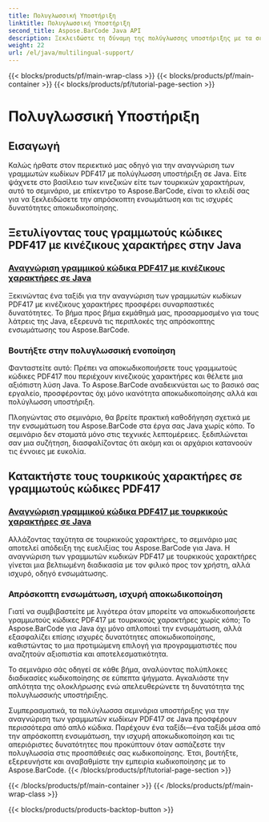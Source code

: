 ```yaml
---
title: Πολυγλωσσική Υποστήριξη
linktitle: Πολυγλωσσική Υποστήριξη
second_title: Aspose.BarCode Java API
description: Ξεκλειδώστε τη δύναμη της πολύγλωσσης υποστήριξης με τα σεμινάρια μας για την αναγνώριση των γραμμωτών κωδίκων PDF417. Βουτήξτε στην κωδικοποίηση Java με το Aspose.BarCode για απρόσκοπτη ενσωμάτωση.
weight: 22
url: /el/java/multilingual-support/
---
```


{{< blocks/products/pf/main-wrap-class >}}
{{< blocks/products/pf/main-container >}}
{{< blocks/products/pf/tutorial-page-section >}}

# Πολυγλωσσική Υποστήριξη


## Εισαγωγή
Καλώς ήρθατε στον περιεκτικό μας οδηγό για την αναγνώριση των γραμμωτών κωδίκων PDF417 με πολύγλωσση υποστήριξη σε Java. Είτε ψάχνετε στο βασίλειο των κινεζικών είτε των τουρκικών χαρακτήρων, αυτό το σεμινάριο, με επίκεντρο το Aspose.BarCode, είναι το κλειδί σας για να ξεκλειδώσετε την απρόσκοπτη ενσωμάτωση και τις ισχυρές δυνατότητες αποκωδικοποίησης.

## Ξετυλίγοντας τους γραμμωτούς κώδικες PDF417 με κινέζικους χαρακτήρες στην Java
### [Αναγνώριση γραμμικού κώδικα PDF417 με κινέζικους χαρακτήρες σε Java](./recognizing-pdf417-chinese-characters/)

Ξεκινώντας ένα ταξίδι για την αναγνώριση των γραμμωτών κωδίκων PDF417 με κινέζικους χαρακτήρες προσφέρει συναρπαστικές δυνατότητες. Το βήμα προς βήμα εκμάθημά μας, προσαρμοσμένο για τους λάτρεις της Java, εξερευνά τις περιπλοκές της απρόσκοπτης ενσωμάτωσης του Aspose.BarCode.

### Βουτήξτε στην πολυγλωσσική ενοποίηση
Φανταστείτε αυτό: Πρέπει να αποκωδικοποιήσετε τους γραμμωτούς κώδικες PDF417 που περιέχουν κινεζικούς χαρακτήρες και θέλετε μια αξιόπιστη λύση Java. Το Aspose.BarCode αναδεικνύεται ως το βασικό σας εργαλείο, προσφέροντας όχι μόνο ικανότητα αποκωδικοποίησης αλλά και πολύγλωσση υποστήριξη.

Πλοηγώντας στο σεμινάριο, θα βρείτε πρακτική καθοδήγηση σχετικά με την ενσωμάτωση του Aspose.BarCode στα έργα σας Java χωρίς κόπο. Το σεμινάριο δεν σταματά μόνο στις τεχνικές λεπτομέρειες. ξεδιπλώνεται σαν μια συζήτηση, διασφαλίζοντας ότι ακόμη και οι αρχάριοι κατανοούν τις έννοιες με ευκολία.

## Κατακτήστε τους τουρκικούς χαρακτήρες σε γραμμωτούς κώδικες PDF417
### [Αναγνώριση γραμμικού κώδικα PDF417 με τουρκικούς χαρακτήρες σε Java](./recognizing-pdf417-turkish-characters/)

Αλλάζοντας ταχύτητα σε τουρκικούς χαρακτήρες, το σεμινάριο μας αποτελεί απόδειξη της ευελιξίας του Aspose.BarCode για Java. Η αναγνώριση των γραμμωτών κωδικών PDF417 με τουρκικούς χαρακτήρες γίνεται μια βελτιωμένη διαδικασία με τον φιλικό προς τον χρήστη, αλλά ισχυρό, οδηγό ενσωμάτωσης.

### Απρόσκοπτη ενσωμάτωση, ισχυρή αποκωδικοποίηση
Γιατί να συμβιβαστείτε με λιγότερα όταν μπορείτε να αποκωδικοποιήσετε γραμμωτούς κώδικες PDF417 με τουρκικούς χαρακτήρες χωρίς κόπο; Το Aspose.BarCode για Java όχι μόνο απλοποιεί την ενσωμάτωση, αλλά εξασφαλίζει επίσης ισχυρές δυνατότητες αποκωδικοποίησης, καθιστώντας το μια προτιμώμενη επιλογή για προγραμματιστές που αναζητούν αξιοπιστία και αποτελεσματικότητα.

Το σεμινάριο σάς οδηγεί σε κάθε βήμα, αναλύοντας πολύπλοκες διαδικασίες κωδικοποίησης σε εύπεπτα ψήγματα. Αγκαλιάστε την απλότητα της ολοκλήρωσης ενώ απελευθερώνετε τη δυνατότητα της πολυγλωσσικής υποστήριξης.

Συμπερασματικά, τα πολύγλωσσα σεμινάρια υποστήριξης για την αναγνώριση των γραμμωτών κωδίκων PDF417 σε Java προσφέρουν περισσότερα από απλό κώδικα. Παρέχουν ένα ταξίδι—ένα ταξίδι μέσα από την απρόσκοπτη ενσωμάτωση, την ισχυρή αποκωδικοποίηση και τις απεριόριστες δυνατότητες που προκύπτουν όταν ασπάζεστε την πολυγλωσσία στις προσπάθειές σας κωδικοποίησης. Έτσι, βουτήξτε, εξερευνήστε και αναβαθμίστε την εμπειρία κωδικοποίησης με το Aspose.BarCode.
{{< /blocks/products/pf/tutorial-page-section >}}

{{< /blocks/products/pf/main-container >}}
{{< /blocks/products/pf/main-wrap-class >}}

{{< blocks/products/products-backtop-button >}}
